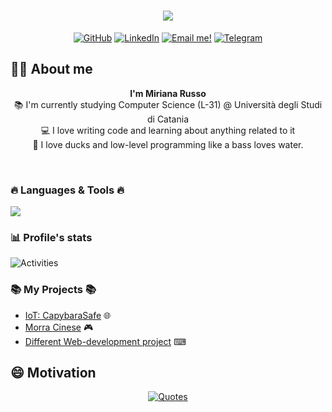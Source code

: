 <!DOCTYPE html>
<html lang="en">
<body>
  <h1 align="center">
      <a href = "https://github.com/miryrusso?tab=repositories">
        <img src="https://readme-typing-svg.herokuapp.com/?lines=Hi,+Developer!+💻;&center=true&size=30">
      </a>
  </h1>
  <p align="center">
    <a href="https://github.com/miryrusso" target="__blank"><img alt="GitHub" title="Follow me on Github!"
            src="https://img.shields.io/badge/GitHub-333333?style=for-the-badge&logo=github&logoColor=white" /></a>
    <a href="https://www.linkedin.com/in/miriana-russo-07987a217/" target="__blank"><img alt="LinkedIn"
            title="Look at my LinkedIn profile"
            src="https://img.shields.io/badge/LinkedIn-0077B5?style=for-the-badge&logo=linkedin&logoColor=white" /></a>
    <a href="mailto:russo.miriana@studium.unict.it" target="__blank"><img alt="Email me!" title="Send me a email!"
            src="https://img.shields.io/badge/Gmail-D14836?style=for-the-badge&logo=gmail&logoColor=white" /></a>
    <a href="https://t.me/Miryrusso03" target="__blank"><img alt="Telegram" title="Message me on Telegram!"
            src="https://img.shields.io/badge/Telegram-2CA5E0?style=for-the-badge&logo=telegram&logoColor=white" /></a>
</p>

## 👨‍🎓 About me
  <p align="center">
    <strong>I'm Miriana Russo</strong></u>
    <br>
    📚 I'm currently studying Computer Science (L-31) @ Università degli Studi di Catania
    <br>
    💻 I love writing code and learning about anything related to it
    <br>
    🦆 I love ducks and low-level programming like a bass loves water.
  </p>
<br>
  <h3 align="justify">🔥 Languages & Tools 🔥</h3>
  <p align="justify">
    <a href="https://skillicons.dev">
      <img src="https://skillicons.dev/icons?i=c,cpp,java,python,bash,git,github,vscode,godot,raspberrypi,linux,processing" />
    </a>
  </p>

  ### 📊 Profile's stats

![Activities](https://github-profile-summary-cards.vercel.app/api/cards/profile-details?username=miryrusso&theme=tokyonight)

  <h3 align="justify">📚 My Projects 📚</h3>
  <ul>
      <li><a href="https://github.com/LightDestory/IoT_CapybaraSafe">IoT: CapybaraSafe</a> 🌐 </li>
      <li><a href="https://github.com/miryrusso/Sistemi-Operativi/blob/main/Codici/morra_cinese_sem.c">Morra Cinese</a> 🎮</li>
      <li><a href="https://github.com/miryrusso/Web-Development">Different Web-development project</a> ⌨</li>
  </ul> 
  
<!--
  <h2 align="justify">📊 Github Stats 📊</h2>
  <p align="justify">
    <img src ="https://github-readme-streak-stats.herokuapp.com?user=picred&theme=dark&hide_border=true&background=FFFFFF00">
  </p>
  <br>
  <br>
-->

## 😄 Motivation
<p align="center">
  <a href="https://github.com/piyushsuthar/github-readme-quotes">
    <img src="https://quotes-github-readme.vercel.app/api?type=horizontal&theme=gruvbox" alt="Quotes">
  </a>
</p>
  
</body>
</html>
